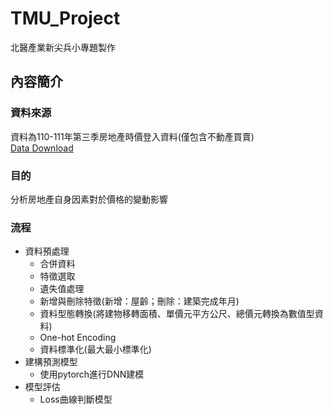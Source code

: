 # TMU_Project
北醫產業新尖兵小專題製作
## 內容簡介
### 資料來源
資料為110-111年第三季房地產時價登入資料(僅包含不動產買賣)  
[Data Download](https://plvr.land.moi.gov.tw/DownloadOpenData)
### 目的
分析房地產自身因素對於價格的變動影響
### 流程
* 資料預處理
  - 合併資料
  - 特徵選取
  - 遺失值處理
  - 新增與刪除特徵(新增：屋齡；刪除：建築完成年月)
  - 資料型態轉換(將建物移轉面積、單價元平方公尺、總價元轉換為數值型資料)
  - One-hot Encoding
  - 資料標準化(最大最小標準化)
* 建構預測模型
  - 使用pytorch進行DNN建模
* 模型評估
  - Loss曲線判斷模型
